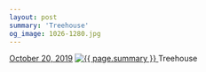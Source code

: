 ```yaml
---
layout: post
summary: 'Treehouse'
og_image: 1026-1280.jpg
---
```


<p>
  <time>
    <a href="/1026">October 20, 2019</a>
  </time>
  <a href="/1026">
    <img src="{{ site.assets_url }}/1026-640.jpg" srcset="{{ site.assets_url }}/1026-320.jpg 320w, {{ site.assets_url }}/1026-640.jpg 640w, {{ site.assets_url }}/1026-960.jpg 960w, {{ site.assets_url }}/1026-1280.jpg 1280w" sizes="(min-width: 700px) 50vw, calc(100vw - 2rem)" alt="{{ page.summary }}" />
  </a>
  <span>Treehouse</span>
</p>
